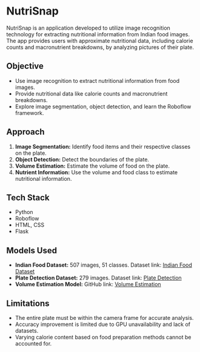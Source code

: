 # NutriSnap

NutriSnap is an application developed to utilize image recognition technology for extracting nutritional information from Indian food images. The app provides users with approximate nutritional data, including calorie counts and macronutrient breakdowns, by analyzing pictures of their plate.

## Objective
- Use image recognition to extract nutritional information from food images.
- Provide nutritional data like calorie counts and macronutrient breakdowns.
- Explore image segmentation, object detection, and learn the Roboflow framework.

## Approach
1. **Image Segmentation:** Identify food items and their respective classes on the plate.
2. **Object Detection:** Detect the boundaries of the plate.
3. **Volume Estimation:** Estimate the volume of food on the plate.
4. **Nutrient Information:** Use the volume and food class to estimate nutritional information.

## Tech Stack
- Python
- Roboflow
- HTML, CSS
- Flask

## Models Used
- **Indian Food Dataset:** 507 images, 51 classes. Dataset link: [Indian Food Dataset](https://universe.roboflow.com/search?q=indian%2520food)
- **Plate Detection Dataset:** 279 images. Dataset link: [Plate Detection](https://universe.roboflow.com/nutrisnap-zpqca/plates-and-bowls/model/1)
- **Volume Estimation Model:** GitHub link: [Volume Estimation](https://github.com/WhiteXiezx/Food-Volume-Estimation?tab=readme-ov-file#volume-estimation)

## Limitations
- The entire plate must be within the camera frame for accurate analysis.
- Accuracy improvement is limited due to GPU unavailability and lack of datasets.
- Varying calorie content based on food preparation methods cannot be accounted for.


